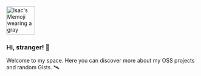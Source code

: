 
<img width="75px" src="https://user-images.githubusercontent.com/7952861/179559876-9dc4899d-3da0-41dc-9aba-a0ed34595f24.png" alt="Isac's Memoji wearing a gray sweater and waving the left hand." />

### Hi, stranger! 🖖
Welcome to my space. Here you can discover more about my OSS projects and random Gists. 🛰
<!--
**inodaf/inodaf** is a ✨ _special_ ✨ repository because its `README.md` (this file) appears on your GitHub profile.

Here are some ideas to get you started:

- 🔭 I’m currently working on ...
- 🌱 I’m currently learning ...
- 👯 I’m looking to collaborate on ...
- 🤔 I’m looking for help with ...
- 💬 Ask me about ...
- 📫 How to reach me: ...
- 😄 Pronouns: ...
- ⚡ Fun fact: ...
-->
